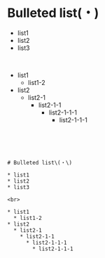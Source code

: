 # Bulleted list\(・\)

* list1
* list2
* list3

<br>

* list1
  * list1-2
* list2
  * list2-1
    * list2-1-1
      * list2-1-1-1
        * list2-1-1-1 

<br>
<br>
<br>

```
# Bulleted list\(・\)

* list1
* list2
* list3

<br>

* list1
  * list1-2
* list2
  * list2-1
    * list2-1-1
      * list2-1-1-1
        * list2-1-1-1 

```